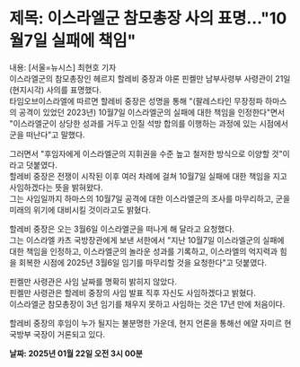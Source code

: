 # **제목: 이스라엘군 참모총장 사의 표명…"10월7일 실패에 책임"**

  내용: [서울=뉴시스] 최현호 기자  
이스라엘군의 참모총장인 헤르지 할레비 중장과 야론 핀켈만 남부사령부 사령관이 21일(현지시각) 사의를 표명했다.  
타임오브이스라엘에 따르면 할레비 중장은 성명을 통해 "(팔레스타인 무장정파 하마스의 공격이 있었던 2023년) 10월7일 이스라엘군의 실패에 대한 책임을 인정한다"면서 "이스라엘군이 상당한 성과를 거두고 인질 석방 합의를 이행하는 과정에 있는 시점에서 군을 떠난다"고 말했다.  

그러면서 "후임자에게 이스라엘군의 지휘권을 수준 높고 철저한 방식으로 이양할 것"이라고 덧붙였다.  
할레비 중장은 전쟁이 시작된 이후 여러 차례에 걸쳐 10월7일 실패에 대한 책임을 지고 사임하겠다는 뜻을 밝혀왔다.  
그는 사임일까지 하마스의 10월7일 공격에 대한 이스라엘군의 조사를 마무리하고, 군을 미래의 위기에 대비시킬 것이라고도 밝혔다.  

할레비 중장은 오는 3월6일 이스라엘군을 떠나게 해 달라고 요청했다.  
그는 이스라엘 카츠 국방장관에게 보낸 서한에서 "지난 10월7일 이스라엘군의 실패에 대한 책임을 인정하고, 이스라엘군의 놀라운 성과를 기록하고, 이스라엘의 억지력과 힘을 회복한 시점에 2025년 3월6일 임기를 마무리할 것을 요청한다"고 덧붙였다.  

핀켈만 사령관은 사임 날짜를 명확히 밝히지 않았다.  
핀켈만 사령관은 할레비 중장의 사임 발표 직후 자신도 사임하겠다고 밝혔다.  
이스라엘군 참모총장이 3년 임기를 채우지 못하고 사임하는 것은 17년 만에 처음이다.  

할레비 중장의 후임이 누가 될지는 불분명한 가운데, 현지 언론을 통해선 에얄 자미르 현 국방부 국장이 거론되고 있다.

  **날짜: 2025년 01월 22일 오전 3시 00분**